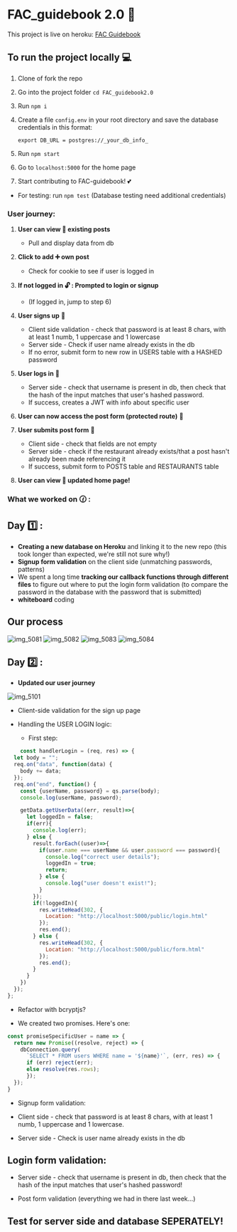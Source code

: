 # FAC_guidebook 2.0 :fork_and_knife:

This project is live on heroku: [FAC Guidebook](https://fac-guidebook-20.herokuapp.com/)

## To run the project locally :computer: 

1. Clone of fork the repo 
2. Go into the project folder `cd FAC_guidebook2.0`
3. Run `npm i`
4. Create a file `config.env` in your root directory and save the database credentials in this format: 

    ```
    export DB_URL = postgres://_your_db_info_
    ```

5. Run `npm start`
6. Go to `localhost:5000` for the home page
7. Start contributing to FAC-guidebook! :two_hearts:

  - For testing: run `npm test` (Database testing need additional credentials)

### User journey:

1. **User can view :eyes: existing posts**
    - Pull and display data from db

2. **Click to add :heavy_plus_sign: own post**
    - Check for cookie to see if user is logged in

3. **If not logged in :unlock: : Prompted to login or signup**
    - (If logged in, jump to step 6)

4. **User signs up** :lock_with_ink_pen:
    - Client side validation - check that password is at least 8 chars, with at least 1 numb, 1 uppercase and 1 lowercase
    - Server side - Check if user name already exists in the db
    - If no error, submit form to new row in USERS table with a HASHED password

5. **User logs in** :key:
    - Server side - check that username is present in db, then check that the hash of the input matches that user's hashed password.
    - If success, creates a JWT with info about specific user

6. **User can now access the post form (protected route)** :page_with_curl:

7. **User submits post form** :page_with_curl:
    - Client side - check that fields are not empty
    - Server side - check if the restaurant already exists/that a post hasn't already been made referencing it
    - If success, submit form to POSTS table and RESTAURANTS table

8. **User can view :eyes: updated home page!**



### What we worked on :clock130: : 

## Day :one: : 

- **Creating a new database on Heroku** and linking it to the new repo (this took longer than expected, we're still not sure why!)
- **Signup form validation** on the client side (unmatching passwords, patterns)
- We spent a long time **tracking our callback functions through different files** to figure out where to put the login form validation (to compare the password in the database with the password that is submitted)
- **whiteboard** coding

## Our process
![img_5081](https://user-images.githubusercontent.com/36998110/49939612-3d049600-fed5-11e8-8b82-a03d61225030.JPG)
![img_5082](https://user-images.githubusercontent.com/36998110/49939613-3d9d2c80-fed5-11e8-8032-57f2ed729284.JPG)
![img_5083](https://user-images.githubusercontent.com/36998110/49939614-3d9d2c80-fed5-11e8-9ea3-fb57c15ea165.JPG)
![img_5084](https://user-images.githubusercontent.com/36998110/49939615-3d9d2c80-fed5-11e8-9cf4-f06fd4e4d0a7.JPG)

## Day :two: : 

- **Updated our user journey**

![img_5101](https://user-images.githubusercontent.com/36998110/49939616-3d9d2c80-fed5-11e8-9223-f5a9ecff7e3a.JPG)

- Client-side validation for the sign up page

- Handling the USER LOGIN logic:

    - First step:

```js
    const handlerLogin = (req, res) => {
  let body = "";
  req.on("data", function(data) {
    body += data;
  });
  req.on("end", function() {
    const {userName, password} = qs.parse(body);
    console.log(userName, password);

    getData.getUserData((err, result)=>{
      let loggedIn = false;
      if(err){
        console.log(err);
      } else {
        result.forEach((user)=>{
          if(user.name === userName && user.password === password){
            console.log("correct user details");
            loggedIn = true;
            return;
          } else {
            console.log("user doesn't exist!");
          }
        });
        if(!loggedIn){
          res.writeHead(302, {
            Location: "http://localhost:5000/public/login.html"
          });
          res.end();
        } else {
          res.writeHead(302, {
            Location: "http://localhost:5000/public/form.html"
          });
          res.end();
        }
      }
    })
  });
};

```

  - Refactor with bcryptjs?

  - We created two promises. Here's one: 
  
  ```js
  const promiseSpecificUser = name => {
    return new Promise((resolve, reject) => {
      dbConnection.query(
        `SELECT * FROM users WHERE name = '${name}'`, (err, res) => {
        if (err) reject(err);
        else resolve(res.rows);
        });
    });
  }
  ```

  - Signup form validation: 

- Client side - check that password is at least 8 chars, with at least 1 numb, 1 uppercase and 1 lowercase.
- Server side - Check is user name already exists in the db

## Login form validation:

  - Server side - check that username is present in db, then check that the hash of the input matches that user's hashed password!

  - Post form validation (everything we had in there last week...)
  
## Test for server side and database SEPERATELY! 
